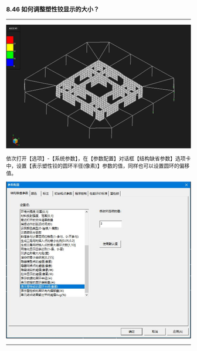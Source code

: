 ﻿### 8.46  如何调整塑性铰显示的大小？
---

![](.\image\8.46-1.jpg)

依次打开【选项】-【系统参数】，在【参数配置】对话框【结构缺省参数】选项卡中，设置【表示塑性铰的圆环半径(像素)】参数的值，同样也可以设置圆环的偏移值。

![](.\image\8.46-2.jpg)

---
